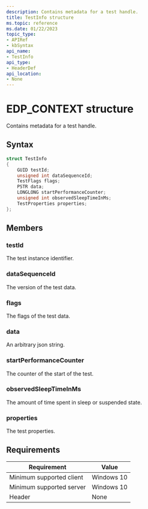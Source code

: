 ```yaml
---
description: Contains metadata for a test handle.
title: TestInfo structure
ms.topic: reference
ms.date: 01/22/2023
topic_type: 
- APIRef
- kbSyntax
api_name: 
- TestInfo
api_type: 
- HeaderDef
api_location: 
- None
---
```


# EDP_CONTEXT structure

Contains metadata for a test handle.

## Syntax


```C++
struct TestInfo
{
    GUID testId;
    unsigned int dataSequenceId;
    TestFlags flags;
    PSTR data;
    LONGLONG startPerformanceCounter;
    unsigned int observedSleepTimeInMs;
    TestProperties properties;
};
```

## Members

### testId

The test instance identifier.

### dataSequenceId

The version of the test data.

### flags

The flags of the test data.

### data

An arbitrary json string.

### startPerformanceCounter

The counter of the start of the test.

### observedSleepTimeInMs

The amount of time spent in sleep or suspended state.

### properties

The test properties.

## Requirements

| Requirement | Value |
|-------------------------------------|-----------------------------------------|
| Minimum supported client | Windows 10                          |
| Minimum supported server | Windows 10                                |
| Header                   | None  |




 

 




